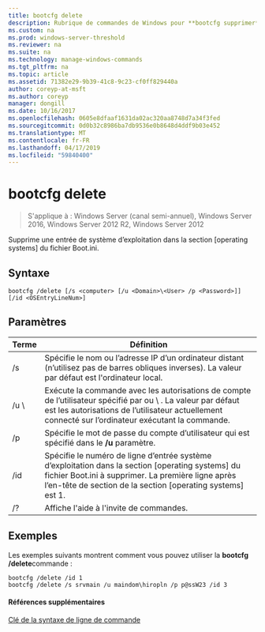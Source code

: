 ```yaml
---
title: bootcfg delete
description: Rubrique de commandes de Windows pour **bootcfg supprimer** -supprime une entrée de système d’exploitation dans la section systèmes d’exploitation du fichier Boot.ini.
ms.custom: na
ms.prod: windows-server-threshold
ms.reviewer: na
ms.suite: na
ms.technology: manage-windows-commands
ms.tgt_pltfrm: na
ms.topic: article
ms.assetid: 71382e29-9b39-41c8-9c23-cf0ff829440a
author: coreyp-at-msft
ms.author: coreyp
manager: dongill
ms.date: 10/16/2017
ms.openlocfilehash: 0605e8dfaaf1631da02ac320aa8748d7a34f3fed
ms.sourcegitcommit: 0d0b32c8986ba7db9536e0b8648d4ddf9b03e452
ms.translationtype: MT
ms.contentlocale: fr-FR
ms.lasthandoff: 04/17/2019
ms.locfileid: "59840400"
---
```

# <a name="bootcfg-delete"></a>bootcfg delete

>S'applique à : Windows Server (canal semi-annuel), Windows Server 2016, Windows Server 2012 R2, Windows Server 2012

Supprime une entrée de système d’exploitation dans la section [operating systems] du fichier Boot.ini.

## <a name="syntax"></a>Syntaxe
```
bootcfg /delete [/s <computer> [/u <Domain>\<User> /p <Password>]] [/id <OSEntryLineNum>]
```
## <a name="parameters"></a>Paramètres
|Terme|Définition|
|----|-------|
|/s <computer>|Spécifie le nom ou l’adresse IP d’un ordinateur distant (n’utilisez pas de barres obliques inverses). La valeur par défaut est l'ordinateur local.|
|/u <Domain>\\<User>|Exécute la commande avec les autorisations de compte de l’utilisateur spécifié par <User>ou <Domain> \\ <User>. La valeur par défaut est les autorisations de l’utilisateur actuellement connecté sur l’ordinateur exécutant la commande.|
|/p <Password>|Spécifie le mot de passe du compte d’utilisateur qui est spécifié dans le **/u** paramètre.|
|/id <OSEntryLineNum>|Spécifie le numéro de ligne d’entrée système d’exploitation dans la section [operating systems] du fichier Boot.ini à supprimer. La première ligne après l’en-tête de section de la section [operating systems] est 1.|
|/?|Affiche l'aide à l'invite de commandes.|
## <a name="BKMK_examples"></a>Exemples
Les exemples suivants montrent comment vous pouvez utiliser la **bootcfg /delete**commande :
```
bootcfg /delete /id 1
bootcfg /delete /s srvmain /u maindom\hiropln /p p@ssW23 /id 3
```
#### <a name="additional-references"></a>Références supplémentaires
[Clé de la syntaxe de ligne de commande](command-line-syntax-key.md)
